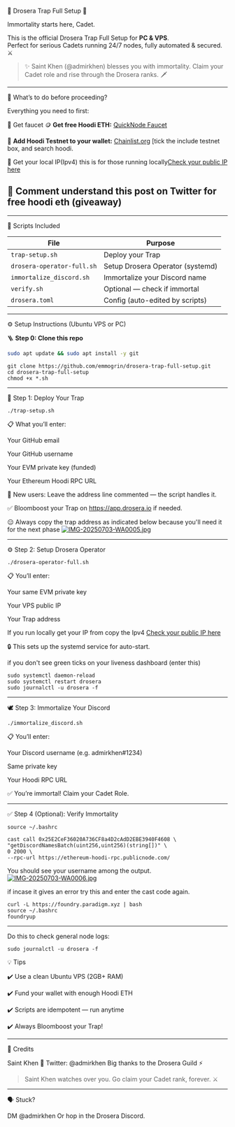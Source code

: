 🧡 Drosera Trap Full Setup 🧡

Immortality starts here, Cadet.

This is the official Drosera Trap Full Setup for **PC & VPS**.  
Perfect for serious Cadets running 24/7 nodes, fully automated & secured. ⚔️

> ✨ Saint Khen (@admirkhen) blesses you with immortality.
Claim your Cadet role and rise through the Drosera ranks. 🗡️


---

🧱 What’s to do before proceeding?

Everything you need to first:

📌 Get faucet 🪙 **Get free Hoodi ETH:** [QuickNode Faucet](https://faucet.quicknode.com/ethereum/hoodi/)

📌 **Add Hoodi Testnet to your wallet:** [Chainlist.org](https://chainlist.org/) [tick the include testnet box, and search hoodi.

📌 Get your local IP(Ipv4) this is for those running locally[Check your public IP here](https://whatismyipaddress.com/)

🏅 Comment understand this post on Twitter for free hoodi eth (giveaway)
---


---

📂 Scripts Included

| File | Purpose |
| ---- | ------- |
| `trap-setup.sh` | Deploy your Trap |
| `drosera-operator-full.sh` | Setup Drosera Operator (systemd) |
| `immortalize_discord.sh` | Immortalize your Discord name |
| `verify.sh` | Optional — check if immortal |
| `drosera.toml` | Config (auto-edited by scripts) |


---

⚙️ Setup Instructions (Ubuntu VPS or PC)

🪜 **Step 0: Clone this repo**

```bash
sudo apt update && sudo apt install -y git
```
```
git clone https://github.com/emmogrin/drosera-trap-full-setup.git
cd drosera-trap-full-setup
chmod +x *.sh
```

---

🐳 Step 1: Deploy Your Trap
```
./trap-setup.sh
```
📋 What you’ll enter:

Your GitHub email

Your GitHub username

Your EVM private key (funded)

Your Ethereum Hoodi RPC URL


🚨 New users: Leave the address line commented — the script handles it.

✅ Bloomboost your Trap on https://app.drosera.io if needed.

😑 Always copy the trap address as indicated below because you'll need it for the next phase
[![IMG-20250703-WA0005.jpg](https://i.postimg.cc/8cB6jc8g/IMG-20250703-WA0005.jpg)](https://postimg.cc/zHvBQJXx)

---

⚙️ Step 2: Setup Drosera Operator
```
./drosera-operator-full.sh
```
📋 You’ll enter:

Your same EVM private key

Your VPS public IP 

Your Trap address

If you run locally get your IP from copy the Ipv4 [Check your public IP here](https://whatismyipaddress.com/)


🔒 This sets up the systemd service for auto-start.

if you don't see green ticks on your liveness dashboard (enter this)
```
sudo systemctl daemon-reload
sudo systemctl restart drosera
sudo journalctl -u drosera -f
```


---

🕊️ Step 3: Immortalize Your Discord
```
./immortalize_discord.sh
```
📋 You’ll enter:

Your Discord username (e.g. admirkhen#1234)

Same private key

Your Hoodi RPC URL


✅ You’re immortal! Claim your Cadet Role.


---

✅ Step 4 (Optional): Verify Immortality
```
source ~/.bashrc
```
```
cast call 0x25E2CeF36020A736CF8a4D2cAdD2EBE3940F4608 \
"getDiscordNamesBatch(uint256,uint256)(string[])" \
0 2000 \
--rpc-url https://ethereum-hoodi-rpc.publicnode.com/
```
You should see your username among the output.
[![IMG-20250703-WA0006.jpg](https://i.postimg.cc/76WsS3x8/IMG-20250703-WA0006.jpg)](https://postimg.cc/TLnJ6WLC)

if incase it gives an error try this and enter the cast code again.
```
curl -L https://foundry.paradigm.xyz | bash
source ~/.bashrc
foundryup
```
---
Do this to check general node logs:
```
sudo journalctl -u drosera -f
```

💡 Tips

✔️ Use a clean Ubuntu VPS (2GB+ RAM)

✔️ Fund your wallet with enough Hoodi ETH

✔️ Scripts are idempotent — run anytime

✔️ Always Bloomboost your Trap!


---

👑 Credits

Saint Khen 🧡 Twitter: @admirkhen
Big thanks to the Drosera Guild ⚡

> Saint Khen watches over you. Go claim your Cadet rank, forever. ⚔️




---

🗣 Stuck?

DM @admirkhen
Or hop in the Drosera Discord.
